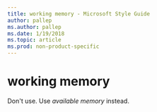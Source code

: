 ```yaml
---
title: working memory - Microsoft Style Guide
author: pallep
ms.author: pallep
ms.date: 1/19/2018
ms.topic: article
ms.prod: non-product-specific
---
```


# working memory

Don't use. Use *available memory* instead.
